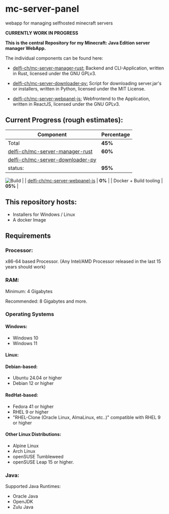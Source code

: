 # mc-server-panel
webapp for managing selfhosted minecraft servers

**CURRENTLY WORK IN PROGRESS**

**This is the central Repository for my Minecraft: Java Edition server manager WebApp.**

The individual components can be found here:

- [delfi-ch/mc-server-manager-rust:](https://github.com/Delfi-CH/mc-server-manager-rust) Backend and CLI-Application, written in Rust, licensed under the GNU GPLv3.

- [delfi-ch/mc-server-downloader-py:](https://github.com/Delfi-CH/mc-server-downloader-py) Script for downloading server.jar's or installers, written in Python, licensed under the MIT License.

- [delfi-ch/mc-server-webpanel-js:](https://github.com/Delfi-CH/mc-sever-webpanel-js) Webfrontend to the Application, written in ReactJS, licensed under the GNU GPLv3.

## Current Progress (rough estimates):

| Component | Percentage |
| --------- | ---------- |
| Total | **45%**
| [delfi-ch/mc-server-manager-rust](https://github.com/Delfi-CH/mc-server-manager-rust) | **60%** |
| [delfi-ch/mc-server-downloader-py](https://github.com/Delfi-CH/mc-server-downloader-py) 
status: | **95%** 
![Build](https://github.com/Delfi-CH/mc-server-downloader-py/actions/workflows/build.yml/badge.svg)
|
| [delfi-ch/mc-server-webpanel-js](https://github.com/Delfi-CH/mc-sever-webpanel-js) | **0%** |
| Docker + Build tooling | **05%** |

## This repository hosts:

- Installers for Windows / Linux 
- A docker Image

## Requirements

### Processor:

x86-64 based Processor.
(Any Intel/AMD Processor released in the last 15 years should work)

### RAM:

Minimum: 4 Gigabytes

Recommended: 8 Gigabytes and more.

### Operating Systems

#### Windows:

- Windows 10
- Windows 11

#### Linux: 

#### **Debian-based:**
- Ubuntu 24.04 or higher
- Debian 12 or higher


#### **RedHat-based:**

- Fedora 41 or higher
- RHEL 9 or higher
- "RHEL-Clone (Oracle Linux, AlmaLinux, etc..)" compatible with RHEL 9 or higher

#### **Other Linux Distributions:**

- Alpine Linux
- Arch Linux
- openSUSE Tumbleweed
- openSUSE Leap 15 or higher.

### Java:

Supported Java Runtimes:

- Oracle Java
- OpenJDK
- Zulu Java
